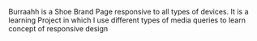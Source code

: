 Burraahh is a Shoe Brand Page responsive to all types of devices.
It is a learning Project in which I use different types of media queries to learn concept of responsive design
